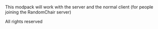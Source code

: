 This modpack will work with the server and the normal client (for people joining the RandomChair server)

All rights reserved
